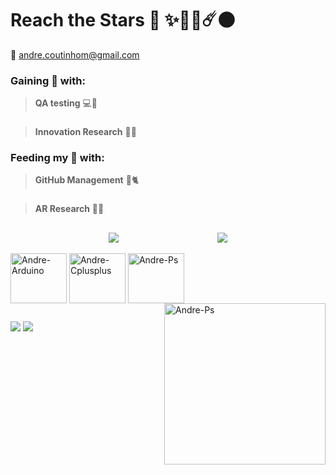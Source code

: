 # **Reach the Stars** 🚀 ✨💫🌠☄️🌑 
📧 andre.coutinhom@gmail.com

### Gaining 🤑 with: 
> **QA testing** 💻🏦
###
> **Innovation Research** 📖🔬
### Feeding my 🧠 with:
> **GitHub Management** 🐙🐈
###
> **AR Research** 📱🥽 

  ##

<div style="display: flex; justify-content: space-evenly; align-items: center;">
  <a href="[https://github.com/anuraghazra/github-readme-stats](https://github.com/AndreCoutinhom)">
    <img align="center" src="https://github-readme-stats.vercel.app/api?username=AndreCoutinhom&show_icons=true&theme=tokyonight&border_color=090C11&count_private=true&locale=pt-br" />
  </a>
  <a href="[Git](https://github.com/AndreCoutinhom)">
    <img align="center" src="https://github-readme-stats.vercel.app/api/top-langs/?username=AndreCoutinhom&hide_progress=true&theme=tokyonight&border_color=090C11&langs_count=8&locale=pt-br" />
  </a>
</div>
  
<div style="display: inline_block"><br>
  <img align="center" alt="Andre-Arduino" height="80" width="90" src="https://cdn.jsdelivr.net/gh/devicons/devicon/icons/arduino/arduino-original.svg">
  <img align="center" alt="Andre-Cplusplus" height="80" width="90" src="https://cdn.jsdelivr.net/gh/devicons/devicon/icons/cplusplus/cplusplus-line.svg">
  <img align="center" alt="Andre-Ps" height="80" width="90" src="https://cdn.jsdelivr.net/gh/devicons/devicon/icons/photoshop/photoshop-line.svg">
  <img align="right" alt="Andre-Ps" height="258" width="258" src="https://emoji.discadia.com/emojis/3865ebb6-3cdb-4588-9728-0b64c3b0c242.GIF">
</div>  

  ##
  
  <div> 
  <a href="https://wa.me/qr/23P5D55BESFDM1" target="_blank"><img src="https://img.shields.io/badge/WhatsApp-25D366?style=for-the-badge&logo=whatsapp&logoColor=white" target="_blank"></a>
  <a href="https://pin.it/55pR1xx" target="_blank"><img src="https://img.shields.io/badge/Pinterest-%23E60023.svg?&style=for-the-badge&logo=Pinterest&logoColor=white" target="_blank"></a>
</div>

